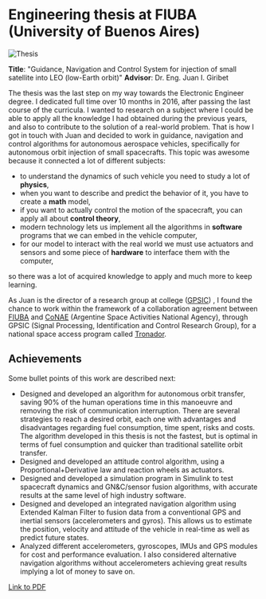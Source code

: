[//]: # (Image References)
[thesis]: ./imgs/thesis.png

# Engineering thesis at FIUBA (University of Buenos Aires)

![Thesis][thesis]

**Title**: "Guidance, Navigation and Control System for injection of small satellite into LEO (low-Earth orbit)" 
**Advisor**: Dr. Eng. Juan I. Giribet

The thesis was the last step on my way towards the Electronic Engineer degree. I dedicated full time over 10 months in 2016, after passing the last course of the curricula. I wanted to research on a subject where I could be able to apply all the knowledge I had obtained during the previous years, and also to contribute to the solution of a real-world problem.
That is how I got in touch with Juan and decided to work in guidance, navigation and control algorithms for autonomous aerospace vehicles, specifically for autonomous orbit injection of small spacecrafts. This topic was awesome because it connected a lot of different subjects: 
- to understand the dynamics of such vehicle you need to study a lot of **physics**,
- when you want to describe and predict the behavior of it, you have to create a **math** model,
- if you want to actually control the motion of the spacecraft, you can apply all about **control theory**,
- modern technology lets us implement all the algorithms in **software** programs that we can embed in the vehicle computer,
- for our model to interact with the real world we must use actuators and sensors and some piece of **hardware** to interface them with the computer,

so there was a lot of acquired knowledge to apply and much more to keep learning.

As Juan is the director of a research group at college 
([GPSIC](http://psic.fi.uba.ar/))
, I found the chance to work within the framework of a collaboration agreement between 
[FIUBA](http://www.fi.uba.ar/) and 
[CoNAE](http://www.conae.gob.ar/) 
(Argentine Space Activities National Agency), through 
GPSIC
(Signal Processing, Identification and Control Research Group), for a national space access program called [Tronador](https://www.argentina.gob.ar/ciencia/conae/acceso-al-espacio/tronador2).

## Achievements

Some bullet points of this work are described next:
- Designed and developed an algorithm for autonomous orbit transfer, saving 90% of the human operations time in this manoeuvre and removing the risk of communication interruption. There are several strategies to reach a desired orbit, each one with advantages and disadvantages regarding fuel consumption, time spent, risks and costs. The algorithm developed in this thesis is not the fastest, but is optimal in terms of fuel consumption and quicker than traditional satellite orbit transfer.
- Designed and developed an attitude control algorithm, using a Proportional+Derivative law and reaction wheels as actuators.
- Designed and developed a simulation program in Simulink to test spacecraft dynamics and GN&C/sensor fusion algorithms, with accurate results at the same level of high industry software.
- Designed and developed an integrated navigation algorithm using Extended Kalman Filter to fusion data from a conventional GPS and inertial sensors (accelerometers and gyros). This allows us to estimate the position, velocity and attitude of the vehicle in real-time as well as predict future states.
- Analyzed different accelerometers, gyroscopes, IMUs and GPS modules for cost and performance evaluation. I also considered alternative navigation algorithms without accelerometers achieving great results implying a lot of money to save on.

[Link to PDF](SLSampayo-Tesis.pdf)